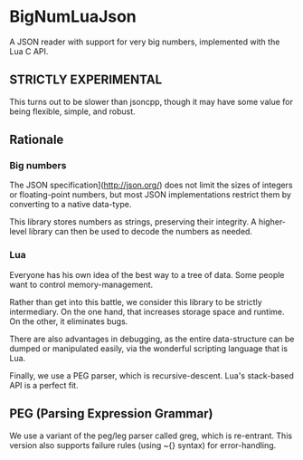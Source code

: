 # BigNumLuaJson

A JSON reader with support for very big numbers, implemented with the
Lua C API.

## STRICTLY EXPERIMENTAL
This turns out to be slower than jsoncpp, though it may have some
value for being flexible, simple, and robust.

## Rationale

### Big numbers
The JSON specification](http://json.org/) does not limit the sizes
of integers or floating-point numbers, but most JSON implementations
restrict them by converting to a native data-type.

This library stores numbers as strings, preserving their integrity.
A higher-level library can then be used to decode the numbers as
needed.

### Lua
Everyone has his own idea of the best way to a tree of data. Some people
want to control memory-management.

Rather than get into this battle, we consider this library to be
strictly intermediary. On the one hand, that increases storage
space and runtime. On the other, it eliminates bugs.

There are also advantages in debugging, as the entire data-structure
can be dumped or manipulated easily, via the wonderful scripting
language that is Lua.

Finally, we use a PEG parser, which is recursive-descent. Lua's stack-based
API is a perfect fit.

## PEG (Parsing Expression Grammar)
We use a variant of the peg/leg parser called greg, which is re-entrant.
This version also supports failure rules (using ~{} syntax) for
error-handling.
